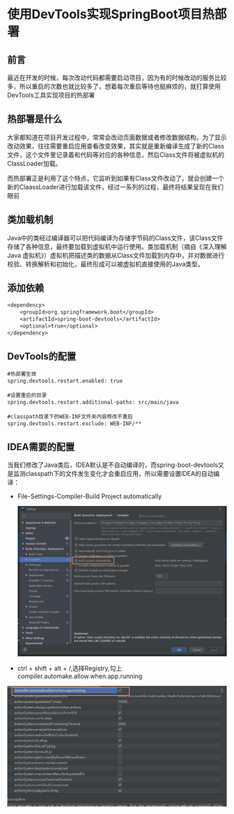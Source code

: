 # 使用DevTools实现SpringBoot项目热部署

## 前言

最近在开发的时候，每次改动代码都需要启动项目，因为有的时候改动的服务比较多，所以重启的次数也就比较多了，想着每次重启等待也挺麻烦的，就打算使用DevTools工具实现项目的热部署

## 热部署是什么

大家都知道在项目开发过程中，常常会改动页面数据或者修改数据结构，为了显示改动效果，往往需要重启应用查看改变效果，其实就是重新编译生成了新的Class文件，这个文件里记录着和代码等对应的各种信息，然后Class文件将被虚拟机的ClassLoader加载。

而热部署正是利用了这个特点，它监听到如果有Class文件改动了，就会创建一个新的ClaassLoader进行加载该文件，经过一系列的过程，最终将结果呈现在我们眼前

## 类加载机制

Java中的类经过编译器可以把代码编译为存储字节码的Class文件，该Class文件存储了各种信息，最终要加载到虚拟机中运行使用。类加载机制（摘自《深入理解 Java 虚拟机》）虚拟机把描述类的数据从Class文件加载到内存中，并对数据进行校验、转换解析和初始化，最终形成可以被虚拟机直接使用的Java类型。

## 添加依赖

```
<dependency>
	<groupId>org.springframework.boot</groupId>
	<artifactId>spring-boot-devtools</artifactId>
	<optional>true</optional>
</dependency>
```

## DevTools的配置

```
#热部署生效
spring.devtools.restart.enabled: true

#设置重启的目录
spring.devtools.restart.additional-paths: src/main/java

#classpath目录下的WEB-INF文件夹内容修改不重启
spring.devtools.restart.exclude: WEB-INF/**
```

## IDEA需要的配置

当我们修改了Java类后，IDEA默认是不自动编译的，而spring-boot-devtools又是监测classpath下的文件发生变化才会重启应用，所以需要设置IDEA的自动编译：

- File-Settings-Compiler-Build Project automatically

  ![image-20200120095021685](images/image-20200120095021685.png)

- ctrl + shift + alt + /,选择Registry,勾上 compiler.automake.allow.when.app.running

![image-20200120095107686](images/image-20200120095107686.png)


